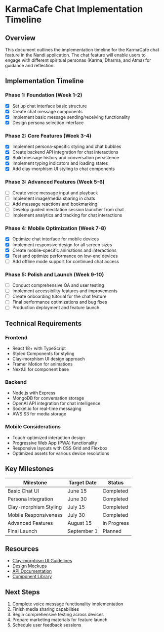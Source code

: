 # KarmaCafe Chat Implementation Timeline

## Overview
This document outlines the implementation timeline for the KarmaCafe chat feature in the Nandi application. The chat feature will enable users to engage with different spiritual personas (Karma, Dharma, and Atma) for guidance and reflection.

## Implementation Timeline

### Phase 1: Foundation (Week 1-2)
- [x] Set up chat interface basic structure
- [x] Create chat message components
- [x] Implement basic message sending/receiving functionality
- [x] Design persona selection interface

### Phase 2: Core Features (Week 3-4)
- [x] Implement persona-specific styling and chat bubbles
- [x] Create backend API integration for chat interactions
- [x] Build message history and conversation persistence
- [x] Implement typing indicators and loading states
- [x] Add clay-morphism UI styling to chat components

### Phase 3: Advanced Features (Week 5-6)
- [ ] Create voice message input and playback
- [ ] Implement image/media sharing in chats
- [ ] Add message reactions and bookmarking
- [ ] Develop guided meditation session launcher from chat
- [ ] Implement analytics and tracking for chat interactions

### Phase 4: Mobile Optimization (Week 7-8)
- [x] Optimize chat interface for mobile devices
- [x] Implement responsive design for all screen sizes
- [x] Create mobile-specific animations and interactions
- [x] Test and optimize performance on low-end devices
- [ ] Add offline mode support for continued chat access

### Phase 5: Polish and Launch (Week 9-10)
- [ ] Conduct comprehensive QA and user testing
- [ ] Implement accessibility features and improvements
- [ ] Create onboarding tutorial for the chat feature
- [ ] Final performance optimizations and bug fixes
- [ ] Production deployment and feature launch

## Technical Requirements

### Frontend
- React 18+ with TypeScript
- Styled Components for styling
- Clay-morphism UI design approach
- Framer Motion for animations
- NextUI for component base

### Backend
- Node.js with Express
- MongoDB for conversation storage
- OpenAI API integration for chat intelligence
- Socket.io for real-time messaging
- AWS S3 for media storage

### Mobile Considerations
- Touch-optimized interaction design
- Progressive Web App (PWA) functionality
- Responsive layouts with CSS Grid and Flexbox
- Optimized assets for various device resolutions

## Key Milestones

| Milestone | Target Date | Status |
|-----------|-------------|--------|
| Basic Chat UI | June 15 | Completed |
| Persona Integration | June 30 | Completed |
| Clay-morphism Styling | July 15 | Completed |
| Mobile Responsiveness | July 30 | Completed |
| Advanced Features | August 15 | In Progress |
| Final Launch | September 1 | Planned |

## Resources

- [Clay-morphism UI Guidelines](/docs/Clay-morphism-UI-Guidelines.md)
- [Design Mockups](/design/mockups/chat)
- [API Documentation](/docs/api/chat-endpoints.md)
- [Component Library](/components)

## Next Steps

1. Complete voice message functionality implementation
2. Finish media sharing capabilities
3. Begin comprehensive testing across devices
4. Prepare marketing materials for feature launch
5. Schedule user feedback sessions 